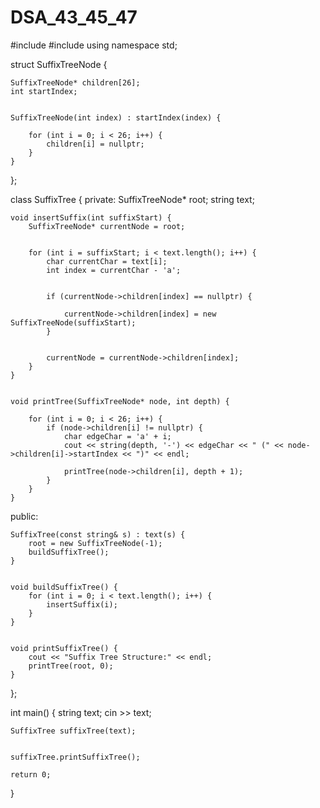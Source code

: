 # DSA_43_45_47

#include <iostream>
#include <vector>
using namespace std;


struct SuffixTreeNode {
    
    SuffixTreeNode* children[26];
    int startIndex; 

   
    SuffixTreeNode(int index) : startIndex(index) {
        
        for (int i = 0; i < 26; i++) {
            children[i] = nullptr;
        }
    }
};

class SuffixTree {
private:
    SuffixTreeNode* root; 
    string text;          

    
    void insertSuffix(int suffixStart) {
        SuffixTreeNode* currentNode = root;

       
        for (int i = suffixStart; i < text.length(); i++) {
            char currentChar = text[i];
            int index = currentChar - 'a'; 

            
            if (currentNode->children[index] == nullptr) {
               
                currentNode->children[index] = new SuffixTreeNode(suffixStart);
            }

            
            currentNode = currentNode->children[index];
        }
    }

    
    void printTree(SuffixTreeNode* node, int depth) {
       
        for (int i = 0; i < 26; i++) {
            if (node->children[i] != nullptr) {
                char edgeChar = 'a' + i; 
                cout << string(depth, '-') << edgeChar << " (" << node->children[i]->startIndex << ")" << endl;
                
                printTree(node->children[i], depth + 1);
            }
        }
    }

public:
   
    SuffixTree(const string& s) : text(s) {
        root = new SuffixTreeNode(-1); 
        buildSuffixTree();
    }

    
    void buildSuffixTree() {
        for (int i = 0; i < text.length(); i++) {
            insertSuffix(i); 
        }
    }

   
    void printSuffixTree() {
        cout << "Suffix Tree Structure:" << endl;
        printTree(root, 0); 
    }
};

int main() {
    string text;
    cin >> text;

    SuffixTree suffixTree(text);

   
    suffixTree.printSuffixTree();

    return 0;
}
